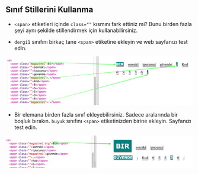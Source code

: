 ## Sınıf Stillerini Kullanma

+ `<span>` etiketleri içinde `class=""` kısmını fark ettiniz mi? Bunu birden fazla şeyi aynı şekilde stillendirmek için kullanabilirsiniz.

+ `dergi1` sınıfını birkaç tane `<span>` etiketine ekleyin ve web sayfanızı test edin.

![ekran görüntüsü](images/letter-magazine1.png)

+ Bir elemana birden fazla sınıf ekleyebilirsiniz. Sadece aralarında bir boşluk bırakın. `buyuk` sınıfını `<span>` etiketinizden birine ekleyin. Sayfanızı test edin. 

![ekran görüntüsü](images/letter-big.png)